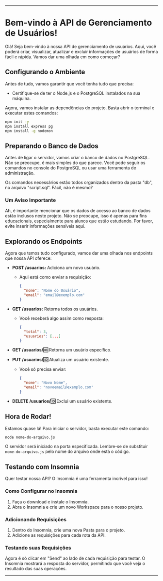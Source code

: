 
---

# Bem-vindo à API de Gerenciamento de Usuários!

Olá! Seja bem-vindo à nossa API de gerenciamento de usuários. Aqui, você poderá criar, visualizar, atualizar e excluir informações de usuários de forma fácil e rápida. Vamos dar uma olhada em como começar?

## Configurando o Ambiente

Antes de tudo, vamos garantir que você tenha tudo que precisa:

- Certifique-se de ter o Node.js e o PostgreSQL instalados na sua máquina.

Agora, vamos instalar as dependências do projeto. Basta abrir o terminal e executar estes comandos:

```bash
npm init -y
npm install express pg
npm install -g nodemon
```

## Preparando o Banco de Dados

Antes de ligar o servidor, vamos criar o banco de dados no PostgreSQL. Não se preocupe, é mais simples do que parece. Você pode seguir os comandos no console do PostgreSQL ou usar uma ferramenta de administração.

Os comandos necessários estão todos organizados dentro da pasta "db", no arquivo "script.sql". Fácil, não é mesmo?

### Um Aviso Importante

Ah, é importante mencionar que os dados de acesso ao banco de dados estão inclusos neste projeto. Não se preocupe, isso é apenas para fins educacionais, especialmente para alunos que estão estudando. Por favor, evite inserir informações sensíveis aqui.

## Explorando os Endpoints

Agora que temos tudo configurado, vamos dar uma olhada nos endpoints que nossa API oferece:

- **POST /usuarios:** Adiciona um novo usuário.

  - Aqui está como enviar a requisição:
    ```json
    {
      "nome": "Nome do Usuário",
      "email": "email@exemplo.com"
    }
    ```

- **GET /usuarios:** Retorna todos os usuários.

  - Você receberá algo assim como resposta:
    ```json
    {
      "total": 3,
      "usuarios": [...]
    }
    ```

- **GET /usuarios/:id:** Retorna um usuário específico.

- **PUT /usuarios/:id:** Atualiza um usuário existente.

  - Você só precisa enviar:
    ```json
    {
      "nome": "Novo Nome",
      "email": "novoemail@exemplo.com"
    }
    ```

- **DELETE /usuarios/:id:** Exclui um usuário existente.

## Hora de Rodar!

Estamos quase lá! Para iniciar o servidor, basta executar este comando:

```bash
node nome-do-arquivo.js
```

O servidor será iniciado na porta especificada. Lembre-se de substituir `nome-do-arquivo.js` pelo nome do arquivo onde está o código.

## Testando com Insomnia

Quer testar nossa API? O Insomnia é uma ferramenta incrível para isso!

### Como Configurar no Insomnia

1. Faça o download e instale o Insomnia.
2. Abra o Insomnia e crie um novo Workspace para o nosso projeto.

### Adicionando Requisições

1. Dentro do Insomnia, crie uma nova Pasta para o projeto.
2. Adicione as requisições para cada rota da API.

### Testando suas Requisições

Agora é só clicar em "Send" ao lado de cada requisição para testar. O Insomnia mostrará a resposta do servidor, permitindo que você veja o resultado das suas operações.

---

